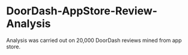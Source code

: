 # DoorDash-AppStore-Review-Analysis
Analysis was carried out on 20,000 DoorDash reviews mined from app store.
